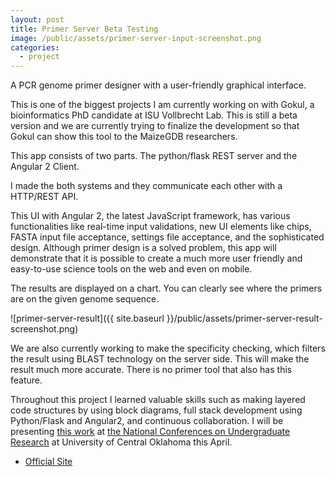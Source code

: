 ```yaml
---
layout: post
title: Primer Server Beta Testing
image: /public/assets/primer-server-input-screenshot.png
categories:
  - project
---
```


A PCR genome primer designer with a user-friendly graphical interface.

This is one of the biggest projects I am currently working on with Gokul, a bioinformatics PhD candidate at ISU Vollbrecht Lab. This is still a beta version and we are currently trying to finalize the development so that Gokul can show this tool to the MaizeGDB researchers.

This app consists of two parts. The python/flask REST server and the Angular 2 Client.

I made the both systems and they communicate each other with a HTTP/REST API.

This UI with Angular 2, the latest JavaScript framework, has various functionalities like real-time input validations, new UI elements like chips, FASTA input file acceptance, settings file acceptance, and the sophisticated design. 
Although primer design is a solved problem, this app will demonstrate that it is possible to create a much more user friendly and easy-to-use science tools on the web and even on mobile.

The results are displayed on a chart. You can clearly see where the primers are on the given genome sequence.

![primer-server-result]({{ site.baseurl }}/public/assets/primer-server-result-screenshot.png)

We are also currently working to make the specificity checking, which filters the result using BLAST technology on the server side. This will make the result much more accurate. There is no primer tool that also has this feature. 

Throughout this project I learned valuable skills such as making layered code structures by using block diagrams, full stack development using Python/Flask and Angular2, and continuous collaboration. I will be presenting <a href="https://ncurdb.cur.org/ncur2018/search/Display_NCUR.aspx?id=107828" target="_blank">this work</a> at <a href="https://www.cur.org/conferences_and_events/student_events/ncur/" target="_blank">the National Conferences on Undergraduate Research</a> at University of Central Oklahoma this April.

- <a href="https://vollbrechtlab.gdcb.iastate.edu/tools/primer-server/" target="_blank">Official Site</a>
